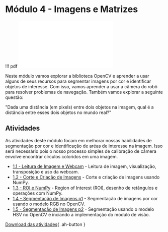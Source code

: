 # Módulo 4 - Imagens e Matrizes

!!! pdf
    ![](slides.pdf)

Neste módulo vamos explorar a biblioteca OpenCV e aprender a usar alguns de seus recursos para segmentar imagens por cor e identificar objetos de interesse. Com isso, vamos aprender a usar a câmera do robô para resolver problemas de navegação. Também vamos explorar a seguinte questão:

"Dada uma distância (em pixels) entre dois objetos na imagem, qual é a distância entre esses dois objetos no mundo real?"

## Atividades

As atividades deste módulo focam em melhorar nossas habilidades de segmentação por cor e identificação de aréas de interesse na imagem. Isso será necessário pois o nosso processo simples de calibração de câmera envolve encontrar círculos coloridos em uma imagem. 

- [1.1 - Leitura de Imagem e Webcam](atividades/1-leitura_e_webcam.ipynb) - Leitura de imagem, visualização, transposição e  uso da webcam.
- [1.2 - Corte e Criação de Imagens](atividades/2-corte_e_criacao.ipynb) - Corte e criação de imagens usando NumPy.
- [1.3 - ROI e NumPy](atividades/atividades/3-roi_e_numpy.ipynb) - Region of Interest (ROI), desenho de retângulos e operações com NumPy.
- [1.4 - Segmentação de Imagens p1](atividades/4-segmentacao_1.ipynb) - Segmentação de imagens por cor usando o modelo RGB no OpenCV.
- [1.5 - Segmentação de Imagens p2](atividades/5-segmentacao_2.ipynb) - Segmentação usando o modelo HSV no OpenCV e inciando a implementação do modulo de visão.

[Download das atividades](atividades-modulo04-aluno.zip){ .ah-button }

<!-- ## Para entregar

!!! exercise
    Clique no link abaixo para ser direcionado para o Github Classroom da APS 4.

    As APSs são em dupla dentro da mesma turma, no link você deve escolher seu parceiro e/ou criar um grupo.

    As entregas da APS 4 são em vídeo. Siga o tutorial [guia de configuração da APS](https://insper.github.io/robotica-computacional/screen_record/) para saber como fazer a gravação do vídeo no Ubuntu. Feito isso, realize o upload do vídeo no YouTube e coloque o link no arquivo `README.md` do seu repositório.

    [APS 4 - Github Classroom](https://classroom.github.com/a/WlPtlXfc)

    A data final de entrega é **{{ data_APS4 }}**. -->